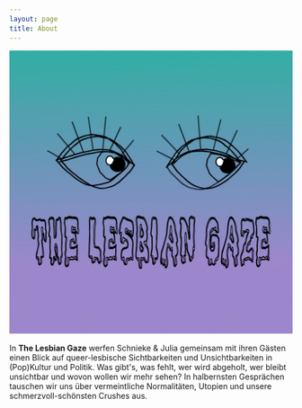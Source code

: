 ```yaml
---
layout: page
title: About
---
```


![Logo](logo.jpeg)

In __The Lesbian Gaze__ werfen Schnieke & Julia gemeinsam mit ihren Gästen einen Blick auf queer-lesbische Sichtbarkeiten und Unsichtbarkeiten in (Pop)Kultur und Politik. Was gibt's, was fehlt, wer wird abgeholt, wer bleibt unsichtbar und wovon wollen wir mehr sehen? In halbernsten Gesprächen tauschen wir uns über vermeintliche Normalitäten, Utopien und unsere schmerzvoll-schönsten Crushes aus.
